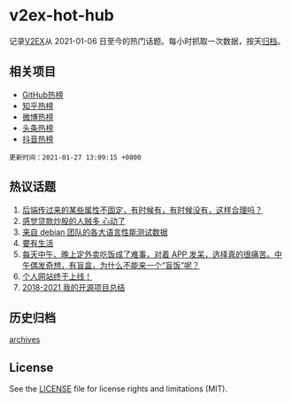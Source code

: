 # v2ex-hot-hub

 记录[V2EX](https://www.v2ex.com/)从 2021-01-06 日至今的热门话题。每小时抓取一次数据，按天[归档](archives)。
 
 ## 相关项目

- [GitHub热榜](https://github.com/lonnyzhang423/github-hot-hub)
- [知乎热榜](https://github.com/lonnyzhang423/zhihu-hot-hub)
- [微博热榜](https://github.com/lonnyzhang423/weibo-hot-hub)
- [头条热榜](https://github.com/lonnyzhang423/toutiao-hot-hub)
- [抖音热榜](https://github.com/lonnyzhang423/douyin-hot-hub)


 `更新时间：2021-01-27 13:09:15 +0800`

## 热议话题

1. [后端传过来的某些属性不固定，有时候有，有时候没有，这样合理吗？](https://www.v2ex.com/t/748527)
1. [感觉贷款炒股的人贼多 心动了](https://www.v2ex.com/t/748577)
1. [来自 debian 团队的各大语言性能测试数据](https://www.v2ex.com/t/748518)
1. [要有生活](https://www.v2ex.com/t/748746)
1. [每天中午、晚上定外卖吃饭成了难事，对着 APP 发呆，选择真的很痛苦。中午偶发奇想，有盲盒，为什么不能来一个“盲饭”呢？](https://www.v2ex.com/t/748487)
1. [个人网站终于上线！](https://www.v2ex.com/t/748710)
1. [2018-2021 我的开源项目总结](https://www.v2ex.com/t/748618)

## 历史归档

[archives](archives)

## License

See the [LICENSE](LICENSE) file for license rights and limitations (MIT).

